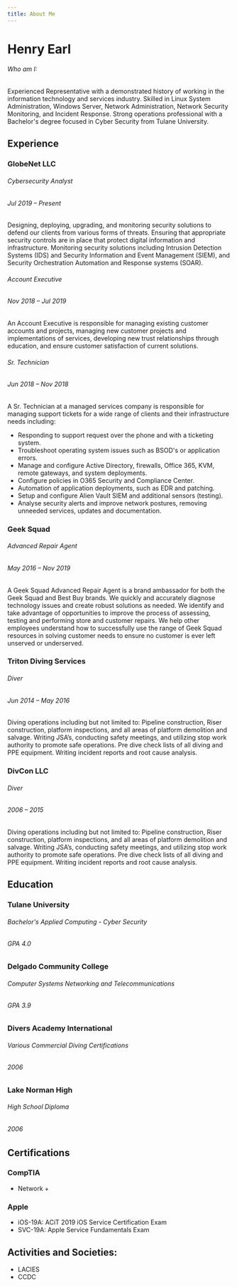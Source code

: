 ```yaml
---
title: About Me
---
```


# Henry Earl

###### Who am I:

Experienced Representative with a demonstrated history of working in the information technology and services industry. Skilled in Linux System Administration, Windows Server, Network Administration, Network Security Monitoring, and Incident Response. Strong operations professional with a Bachelor's degree focused in Cyber Security from Tulane University.


## Experience

### GlobeNet LLC
###### Cybersecurity Analyst
###### Jul 2019 – Present


Designing, deploying, upgrading, and monitoring security solutions to defend our clients from various forms of threats. Ensuring that appropriate security controls are in place that protect digital information and infrastructure. Monitoring security solutions including Intrusion Detection Systems (IDS) and Security Information and Event Management (SIEM), and Security Orchestration Automation and Response systems (SOAR).

###### Account Executive
###### Nov 2018 – Jul 2019

An Account Executive is responsible for managing existing customer accounts and projects, managing new customer projects and implementations of services, developing new trust relationships through education, and ensure customer satisfaction of current solutions.

###### Sr. Technician
###### Jun 2018 – Nov 2018

A Sr. Technician at a managed services company is responsible for managing support tickets for a wide range of clients and their infrastructure needs including:
* Responding to support request over the phone and with a ticketing system.
* Troubleshoot operating system issues such as BSOD's or application errors.
* Manage and configure Active Directory, firewalls, Office 365, KVM, remote gateways, and system deployments.
* Configure policies in O365 Security and Compliance Center.
* Automation of application deployments, such as EDR and patching.
* Setup and configure Alien Vault SIEM and additional sensors (testing).
* Analyse security alerts and improve network postures, removing unneeded services, updates and documentation.

### Geek Squad
###### Advanced Repair Agent
###### May 2016 – Nov 2019

A Geek Squad Advanced Repair Agent is a brand ambassador for both the Geek Squad and Best Buy brands. We quickly and accurately diagnose technology issues and create robust solutions as needed. We identify and take advantage of opportunities to improve the process of assessing, testing and performing store and customer repairs. We help other employees understand how to successfully use the range of Geek Squad resources in solving customer needs to ensure no customer is ever left unserved or underserved.

### Triton Diving Services
###### Diver
###### Jun 2014 – May 2016

Diving operations including but not limited to: Pipeline construction, Riser construction, platform inspections, and all areas of platform demolition and salvage. Writing JSA’s, conducting safety meetings, and utilizing stop work authority to promote safe operations. Pre dive check lists of all diving and PPE equipment. Writing incident reports and root cause analysis.

### DivCon LLC
###### Diver
###### 2006 – 2015

Diving operations including but not limited to: Pipeline construction, Riser construction, platform inspections, and all areas of platform demolition and salvage. Writing JSA’s, conducting safety meetings, and utilizing stop work authority to promote safe operations. Pre dive check lists of all diving and PPE equipment. Writing incident reports and root cause analysis.


## Education

### Tulane University
###### Bachelor's Applied Computing - Cyber Security
###### GPA 4.0

### Delgado Community College
###### Computer Systems Networking and Telecommunications 
###### GPA 3.9

### Divers Academy International
###### Various Commercial Diving Certifications
###### 2006


### Lake Norman High
###### High School Diploma
###### 2006

## Certifications

### CompTIA 
* Network +

### Apple 
* iOS-19A: ACiT 2019 iOS Service Certification Exam
* SVC-19A: Apple Service Fundamentals Exam

## Activities and Societies: 

* LACIES
* CCDC